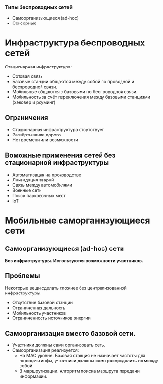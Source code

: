 ### Типы беспроводных сетей
* Самоорганизующиеся (ad-hoc)
* Сенсорные

# Инфраструктура беспроводных сетей
Стационарная инфраструктура:
* Сотовая связь
* Базовые станции общаются между собой по проводной и беспроводной связи.
* Мобильные общаются с базовыми по беспроводной связи.
* Мобильность за счёт переключения между базовыми станциями (хэновер и роуминг)

## Ограничения
* Стационарная инфраструктура отсутствует
* Развёртывание дорого
* Нет времени или возможности

## Воможные применения сетей без стационарной инфраструктуры
* Автоматизация на производстве
* Ликвидация аварий
* Связь между автомобилями
* Военные сети
* Поиск парковочных мест
* IoT

# Мобильные саморганизующиеся сети

## Самоорганизующиеся (ad-hoc) сети
**Без инфраструктуры. Используются возможности участников.**

## Проблемы
Некоторые вещи сделать сложнее без централизованной инфраструктуры.
* Отсутствие базовой станции
* Ограниченная дальность
* Мобильность участников
* Ограниченность источников энергии

## Самоорганизация вместо базовой сети.
* Участники должны сами организовать сеть.
* Самоорганизация реализуется:
  - На MAC уровне. Базовая станция не назначает частоты для передачи инфы, учсатники должны сами распределить их между собой.
  - В маршрутизации. Алгоритм поиска маршрута передачи информации.